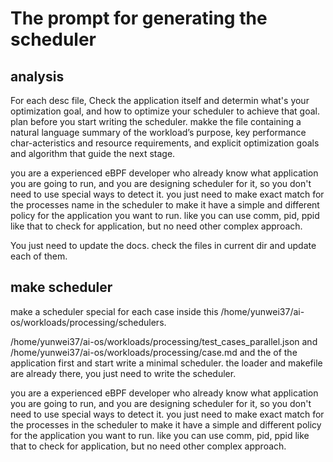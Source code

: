 # The prompt for generating the scheduler

## analysis

For each desc file, Check the application itself and determin what's your optimization goal, and how to optimize your scheduler to achieve that goal. plan before you start writing the scheduler. makke the file containing a natural language summary of the workload’s purpose, key performance char-acteristics and resource requirements, and explicit optimization goals and algorithm that guide the next stage.

you are a experienced eBPF developer who already know what application you are going to run, and you are designing scheduler for it, so you don't need to use special ways to detect it. you just need to make exact match for the processes name in the scheduler to make it have a simple and different policy for the application you want to run. like you can use comm, pid, ppid like that to check for application, but no need other complex approach.

You just need to update the docs. check the files in current dir and update each of them.

## make scheduler

make a scheduler special for each case inside this /home/yunwei37/ai-os/workloads/processing/schedulers. 

/home/yunwei37/ai-os/workloads/processing/test_cases_parallel.json and /home/yunwei37/ai-os/workloads/processing/case.md and the  of the application first and start write a minimal scheduler. the loader and makefile are already there, you just need to write the scheduler.

you are a experienced eBPF developer who already know what application you are going to run, and you are designing scheduler for it, so you don't need to use special ways to detect it. you just need to make exact match for the processes in the scheduler to make it have a simple and different policy for the application you want to run. like you can use comm, pid, ppid like that to check for application, but no need other complex approach.
